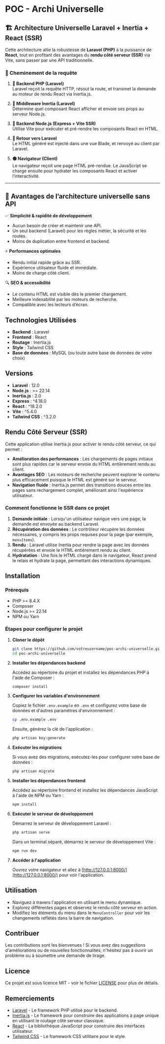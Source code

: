 # POC - Archi Universelle

## 🏗️ Architecture Universelle Laravel + Inertia + React (SSR)

Cette architecture allie la robustesse de **Laravel (PHP)** à la puissance de **React**, tout en profitant des avantages du **rendu côté serveur (SSR)** via Vite, sans passer par une API traditionnelle.

### 🔁 Cheminement de la requête

1. **🔹 Backend PHP (Laravel)**  
   Laravel reçoit la requête HTTP, résout la route, et transmet la demande au moteur de rendu React via Inertia.js.

2. **🔸 Middleware Inertia (Laravel)**  
   Détermine quel composant React afficher et envoie ses props au serveur Node.js.

3. **🔹 Backend Node.js (Express + Vite SSR)**  
   Utilise Vite pour exécuter et pré-rendre les composants React en HTML.

4. **🔸 Retour vers Laravel**  
   Le HTML généré est injecté dans une vue Blade, et renvoyé au client par Laravel.

5. **🟢 Navigateur (Client)**  
   Le navigateur reçoit une page HTML pré-rendue. Le JavaScript se charge ensuite pour hydrater les composants React et activer l’interactivité.

---

## 🚀 Avantages de l’architecture universelle **sans API**

✅ **Simplicité & rapidité de développement**
- Aucun besoin de créer et maintenir une API.
- Un seul backend (Laravel) pour les règles métier, la sécurité et les routes.
- Moins de duplication entre frontend et backend.

⚡ **Performances optimales**
- Rendu initial rapide grâce au SSR.
- Expérience utilisateur fluide et immédiate.
- Moins de charge côté client.

🔍 **SEO & accessibilité**
- Le contenu HTML est visible dès le premier chargement.
- Meilleure indexabilité par les moteurs de recherche.
- Compatible avec les lecteurs d’écran.


## Technologies Utilisées

- **Backend** : Laravel
- **Frontend** : React
- **Routage** : Inertia.js
- **Style** : Tailwind CSS
- **Base de données** : MySQL (ou toute autre base de données de votre choix)

## Versions

- **Laravel** : 12.0
- **Node.js** : >= 22.14
- **Inertia.js** : 2.0
- **Express** : ^4.18.0
- **React** : ^18.2.0
- **Vite** : ^5.4.0
- **Tailwind CSS** : ^3.2.0

## Rendu Côté Serveur (SSR)

Cette application utilise Inertia.js pour activer le rendu côté serveur, ce qui permet :

- **Amélioration des performances** : Les chargements de pages initiaux sont plus rapides car le serveur envoie du HTML entièrement rendu au client.
- **Avantages SEO** : Les moteurs de recherche peuvent explorer le contenu plus efficacement puisque le HTML est généré sur le serveur.
- **Navigation fluide** : Inertia.js permet des transitions douces entre les pages sans rechargement complet, améliorant ainsi l'expérience utilisateur.

### Comment fonctionne le SSR dans ce projet

1. **Demande initiale** : Lorsqu'un utilisateur navigue vers une page, la demande est envoyée au backend Laravel.
2. **Récupération des données** : Le contrôleur récupère les données nécessaires, y compris les props requises pour la page (par exemple, `menuItems`).
3. **Rendu** : Laravel utilise Inertia pour rendre la page avec les données récupérées et envoie le HTML entièrement rendu au client.
4. **Hydratation** : Une fois le HTML chargé dans le navigateur, React prend le relais et hydrate la page, permettant des interactions dynamiques.

## Installation

### Prérequis

- PHP >= 8.4.X
- Composer
- Node.js >= 22.14
- NPM ou Yarn

### Étapes pour configurer le projet

1. **Cloner le dépôt**

   ```bash
   git clone https://github.com/votreusername/poc-archi-universelle.git
   cd poc-archi-universelle
   ```

2. **Installer les dépendances backend**

   Accédez au répertoire du projet et installez les dépendances PHP à l'aide de Composer :

   ```bash
   composer install
   ```

3. **Configurer les variables d'environnement**

   Copiez le fichier `.env.example` en `.env` et configurez votre base de données et d'autres paramètres d'environnement :

   ```bash
   cp .env.example .env
   ```

   Ensuite, générez la clé de l'application :

   ```bash
   php artisan key:generate
   ```

4. **Exécuter les migrations**

   Si vous avez des migrations, exécutez-les pour configurer votre base de données :

   ```bash
   php artisan migrate
   ```

5. **Installer les dépendances frontend**

   Accédez au répertoire frontend et installez les dépendances JavaScript à l'aide de NPM ou Yarn :

   ```bash
   npm install
   ```

6. **Exécuter le serveur de développement**

   Démarrez le serveur de développement Laravel :

   ```bash
   php artisan serve
   ```

   Dans un terminal séparé, démarrez le serveur de développement Vite :

   ```bash
   npm run dev
   ```

7. **Accéder à l'application**

   Ouvrez votre navigateur et allez à [http://127.0.0.1:8000/](http://127.0.0.1:8000/) pour voir l'application.

## Utilisation

- Naviguez à travers l'application en utilisant le menu dynamique.
- Explorez différentes pages et observez le rendu côté serveur en action.
- Modifiez les éléments du menu dans le `MenuController` pour voir les changements reflétés dans la barre de navigation.

## Contribuer

Les contributions sont les bienvenues ! Si vous avez des suggestions d'améliorations ou de nouvelles fonctionnalités, n'hésitez pas à ouvrir un problème ou à soumettre une demande de tirage.

## Licence

Ce projet est sous licence MIT - voir le fichier [LICENSE](LICENSE) pour plus de détails.

## Remerciements

- [Laravel](https://laravel.com/) - Le framework PHP utilisé pour le backend.
- [Inertia.js](https://inertiajs.com/) - Le framework pour construire des applications à page unique en utilisant le routage côté serveur classique.
- [React](https://reactjs.org/) - La bibliothèque JavaScript pour construire des interfaces utilisateur.
- [Tailwind CSS](https://tailwindcss.com/) - Le framework CSS utilitaire pour le style.
